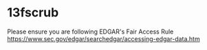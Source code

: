# 13fscrub

Please ensure you are following EDGAR's Fair Access Rule
https://www.sec.gov/edgar/searchedgar/accessing-edgar-data.htm
